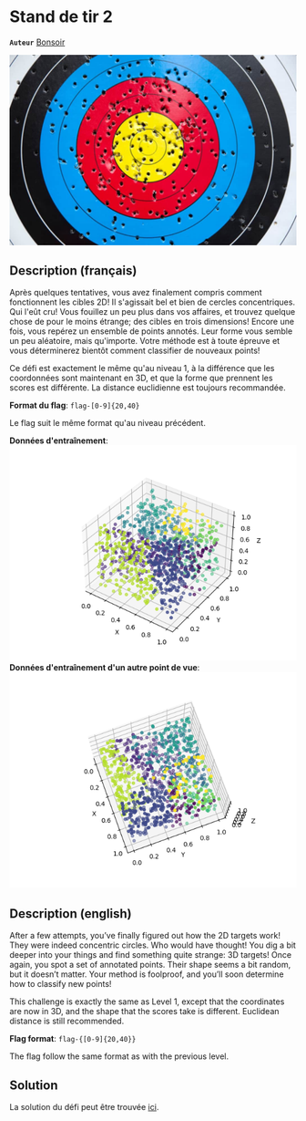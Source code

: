 # Stand de tir 2

**`Auteur`** [Bonsoir](https://github.com/florentduchesne)

![Cible](cible.jpg)

## Description (français)

Après quelques tentatives, vous avez finalement compris comment fonctionnent les cibles 2D! Il s'agissait bel et bien de cercles concentriques. Qui l'eût cru!
Vous fouillez un peu plus dans vos affaires, et trouvez quelque chose de pour le moins étrange; des cibles en trois dimensions! Encore une fois, vous repérez un ensemble de points annotés. Leur forme vous semble un peu aléatoire, mais qu'importe. Votre méthode est à toute épreuve et vous déterminerez bientôt comment classifier de nouveaux points!

Ce défi est exactement le même qu'au niveau 1, à la différence que les coordonnées sont maintenant en 3D, et que la forme que prennent les scores est différente. La distance euclidienne est toujours recommandée.

**Format du flag**: `flag-[0-9]{20,40}`

Le flag suit le même format qu'au niveau précédent.


**Données d'entraînement**:  
![Data_challenge_2](Data_challenge_2.png)  
**Données d'entraînement d'un autre point de vue**:  
![Data_challenge_2-2](Data_challenge_2-2.png)  

## Description (english)

After a few attempts, you’ve finally figured out how the 2D targets work! They were indeed concentric circles. Who would have thought!
You dig a bit deeper into your things and find something quite strange: 3D targets! Once again, you spot a set of annotated points. Their shape seems a bit random, but it doesn’t matter. Your method is foolproof, and you’ll soon determine how to classify new points!

This challenge is exactly the same as Level 1, except that the coordinates are now in 3D, and the shape that the scores take is different. Euclidean distance is still recommended.

**Flag format**: `flag-{[0-9]{20,40}}`

The flag follow the same format as with the previous level.


## Solution

La solution du défi peut être trouvée [ici](solution/).
